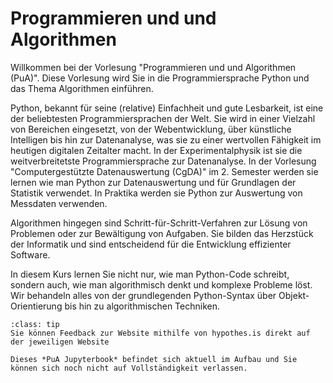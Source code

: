 # Programmieren und und Algorithmen

Willkommen bei der Vorlesung "Programmieren und und Algorithmen (PuA)". Diese Vorlesung wird Sie in die  Programmiersprache Python und das Thema Algorithmen einführen.

Python, bekannt für seine (relative) Einfachheit und gute Lesbarkeit, ist eine der beliebtesten Programmiersprachen der Welt. Sie wird in einer Vielzahl von Bereichen eingesetzt, von der Webentwicklung, über künstliche Intelligen bis hin zur Datenanalyse, was sie zu einer wertvollen Fähigkeit im heutigen digitalen Zeitalter macht. In der Experimentalphysik ist sie die weitverbreitetste Programmiersprache zur Datenanalyse. In der Vorlesung "Computergestützte Datenauswertung (CgDA)" im 2. Semester werden sie lernen wie man Python zur Datenauswertung und für Grundlagen der Statistik verwendet. In Praktika werden sie Python zur Auswertung von Messdaten verwenden.

Algorithmen hingegen sind Schritt-für-Schritt-Verfahren zur Lösung von Problemen oder zur Bewältigung von Aufgaben. Sie bilden das Herzstück der Informatik und sind entscheidend für die Entwicklung effizienter Software.

In diesem Kurs lernen Sie nicht nur, wie man Python-Code schreibt, sondern auch, wie man algorithmisch denkt und komplexe Probleme löst. Wir behandeln alles von der grundlegenden Python-Syntax über Objekt-Orientierung bis hin zu algorithmischen Techniken.

```{admonition} Feedback zur Website
:class: tip
Sie können Feedback zur Website mithilfe von hypothes.is direkt auf der jeweiligen Website 
```

```{warning} 
Dieses *PuA Jupyterbook* befindet sich aktuell im Aufbau und Sie können sich noch nicht auf Vollständigkeit verlassen. 
```

```{tableofcontents}
```
